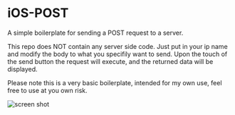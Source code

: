 iOS-POST
========

A simple boilerplate for sending a POST request to a server.

This repo does NOT contain any server side code. Just put in your ip name and modify the body to what you specifily want to send. Upon the touch of the send button the request will execute, and the returned data will be displayed.

Please note this is a very basic boilerplate, intended for my own use, feel free to use at you own risk.





![screen shot](https://raw.github.com/jrcunningham/iOS-POST/master/iOS%20Simulator%20Screen%20shot%204%20Aug%202014%2008.37.34.png)
